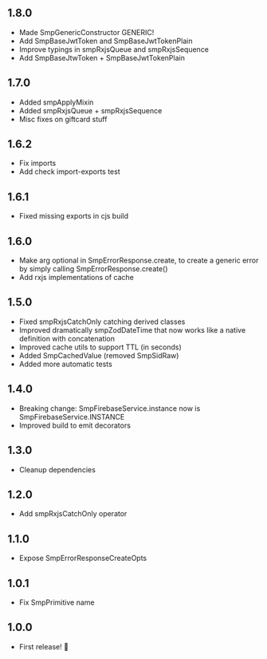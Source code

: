 ## 1.8.0
* Made SmpGenericConstructor GENERIC!
* Add SmpBaseJwtToken and SmpBaseJwtTokenPlain
* Improve typings in smpRxjsQueue and smpRxjsSequence
* Add SmpBaseJtwToken + SmpBaseJwtTokenPlain

## 1.7.0
* Added smpApplyMixin
* Added smpRxjsQueue + smpRxjsSequence
* Misc fixes on giftcard stuff

## 1.6.2
* Fix imports
* Add check import-exports test

## 1.6.1
* Fixed missing exports in cjs build

## 1.6.0
* Make arg optional in SmpErrorResponse.create, to create a generic error by simply calling SmpErrorResponse.create()
* Add rxjs implementations of cache

## 1.5.0
* Fixed smpRxjsCatchOnly catching derived classes 
* Improved dramatically smpZodDateTime that now works like a native definition with concatenation
* Improved cache utils to support TTL (in seconds)
* Added SmpCachedValue (removed SmpSidRaw)
* Added more automatic tests

## 1.4.0
* Breaking change: SmpFirebaseService.instance now is SmpFirebaseService.INSTANCE
* Improved build to emit decorators

## 1.3.0
* Cleanup dependencies

## 1.2.0
* Add smpRxjsCatchOnly operator

## 1.1.0
* Expose SmpErrorResponseCreateOpts

## 1.0.1
* Fix SmpPrimitive name

## 1.0.0
* First release! 🎉
